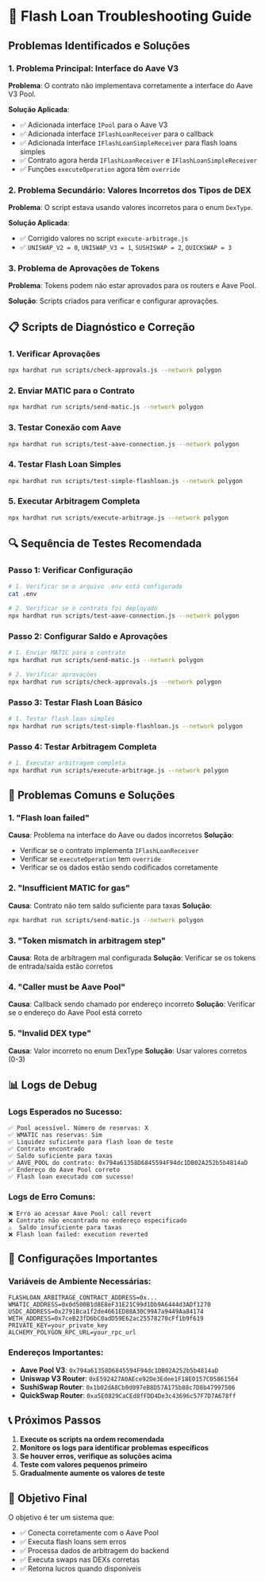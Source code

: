 # 🔧 Flash Loan Troubleshooting Guide

## Problemas Identificados e Soluções

### 1. **Problema Principal: Interface do Aave V3**

**Problema**: O contrato não implementava corretamente a interface do Aave V3 Pool.

**Solução Aplicada**:
- ✅ Adicionada interface `IPool` para o Aave V3
- ✅ Adicionada interface `IFlashLoanReceiver` para o callback
- ✅ Adicionada interface `IFlashLoanSimpleReceiver` para flash loans simples
- ✅ Contrato agora herda `IFlashLoanReceiver` e `IFlashLoanSimpleReceiver`
- ✅ Funções `executeOperation` agora têm `override`

### 2. **Problema Secundário: Valores Incorretos dos Tipos de DEX**

**Problema**: O script estava usando valores incorretos para o enum `DexType`.

**Solução Aplicada**:
- ✅ Corrigido valores no script `execute-arbitrage.js`
- ✅ `UNISWAP_V2 = 0`, `UNISWAP_V3 = 1`, `SUSHISWAP = 2`, `QUICKSWAP = 3`

### 3. **Problema de Aprovações de Tokens**

**Problema**: Tokens podem não estar aprovados para os routers e Aave Pool.

**Solução**: Scripts criados para verificar e configurar aprovações.

## 📋 Scripts de Diagnóstico e Correção

### 1. **Verificar Aprovações**
```bash
npx hardhat run scripts/check-approvals.js --network polygon
```

### 2. **Enviar MATIC para o Contrato**
```bash
npx hardhat run scripts/send-matic.js --network polygon
```

### 3. **Testar Conexão com Aave**
```bash
npx hardhat run scripts/test-aave-connection.js --network polygon
```

### 4. **Testar Flash Loan Simples**
```bash
npx hardhat run scripts/test-simple-flashloan.js --network polygon
```

### 5. **Executar Arbitragem Completa**
```bash
npx hardhat run scripts/execute-arbitrage.js --network polygon
```

## 🔍 Sequência de Testes Recomendada

### Passo 1: Verificar Configuração
```bash
# 1. Verificar se o arquivo .env está configurado
cat .env

# 2. Verificar se o contrato foi deployado
npx hardhat run scripts/test-aave-connection.js --network polygon
```

### Passo 2: Configurar Saldo e Aprovações
```bash
# 1. Enviar MATIC para o contrato
npx hardhat run scripts/send-matic.js --network polygon

# 2. Verificar aprovações
npx hardhat run scripts/check-approvals.js --network polygon
```

### Passo 3: Testar Flash Loan Básico
```bash
# 1. Testar flash loan simples
npx hardhat run scripts/test-simple-flashloan.js --network polygon
```

### Passo 4: Testar Arbitragem Completa
```bash
# 1. Executar arbitragem completa
npx hardhat run scripts/execute-arbitrage.js --network polygon
```

## 🚨 Problemas Comuns e Soluções

### 1. **"Flash loan failed"**
**Causa**: Problema na interface do Aave ou dados incorretos
**Solução**: 
- Verificar se o contrato implementa `IFlashLoanReceiver`
- Verificar se `executeOperation` tem `override`
- Verificar se os dados estão sendo codificados corretamente

### 2. **"Insufficient MATIC for gas"**
**Causa**: Contrato não tem saldo suficiente para taxas
**Solução**: 
```bash
npx hardhat run scripts/send-matic.js --network polygon
```

### 3. **"Token mismatch in arbitragem step"**
**Causa**: Rota de arbitragem mal configurada
**Solução**: Verificar se os tokens de entrada/saída estão corretos

### 4. **"Caller must be Aave Pool"**
**Causa**: Callback sendo chamado por endereço incorreto
**Solução**: Verificar se o endereço do Aave Pool está correto

### 5. **"Invalid DEX type"**
**Causa**: Valor incorreto no enum DexType
**Solução**: Usar valores corretos (0-3)

## 📊 Logs de Debug

### Logs Esperados no Sucesso:
```
✅ Pool acessível. Número de reservas: X
✅ WMATIC nas reservas: Sim
✅ Liquidez suficiente para flash loan de teste
✅ Contrato encontrado
✅ Saldo suficiente para taxas
✅ AAVE_POOL do contrato: 0x794a61358D6845594F94dc1DB02A252b5b4814aD
✅ Endereço do Aave Pool correto
✅ Flash loan executado com sucesso!
```

### Logs de Erro Comuns:
```
❌ Erro ao acessar Aave Pool: call revert
❌ Contrato não encontrado no endereço especificado
⚠️  Saldo insuficiente para taxas
❌ Flash loan failed: execution reverted
```

## 🔧 Configurações Importantes

### Variáveis de Ambiente Necessárias:
```env
FLASHLOAN_ARBITRAGE_CONTRACT_ADDRESS=0x...
WMATIC_ADDRESS=0x0d500B1d8E8eF31E21C99d1Db9A6444d3ADf1270
USDC_ADDRESS=0x2791Bca1f2de4661ED88A30C99A7a9449Aa84174
WETH_ADDRESS=0x7ceB23fD6bC0adD59E62ac25578270cFf1b9f619
PRIVATE_KEY=your_private_key
ALCHEMY_POLYGON_RPC_URL=your_rpc_url
```

### Endereços Importantes:
- **Aave Pool V3**: `0x794a61358D6845594F94dc1DB02A252b5b4814aD`
- **Uniswap V3 Router**: `0xE592427A0AEce92De3Edee1F18E0157C05861564`
- **SushiSwap Router**: `0x1b02dA8Cb0d097eB8D57A175b88c7D8b47997506`
- **QuickSwap Router**: `0xa5E0829CaCEd8fFDD4De3c43696c57F7D7A678ff`

## 📞 Próximos Passos

1. **Execute os scripts na ordem recomendada**
2. **Monitore os logs para identificar problemas específicos**
3. **Se houver erros, verifique as soluções acima**
4. **Teste com valores pequenos primeiro**
5. **Gradualmente aumente os valores de teste**

## 🎯 Objetivo Final

O objetivo é ter um sistema que:
- ✅ Conecta corretamente com o Aave Pool
- ✅ Executa flash loans sem erros
- ✅ Processa dados de arbitragem do backend
- ✅ Executa swaps nas DEXs corretas
- ✅ Retorna lucros quando disponíveis 
